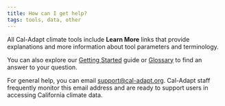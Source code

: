 ```yaml
---
title: How can I get help?
tags: tools, data, other
---
```


All Cal-Adapt climate tools include **Learn More** links that provide explanations and more information about tool parameters and terminology. 

You can also explore our [Getting Started](/help/getting-started/) guide or [Glossary](/help/glossary/) to find an answer to your question.

For general help, you can email support@cal-adapt.org. Cal-Adapt staff frequently monitor this email address and are ready to support users in accessing California climate data.